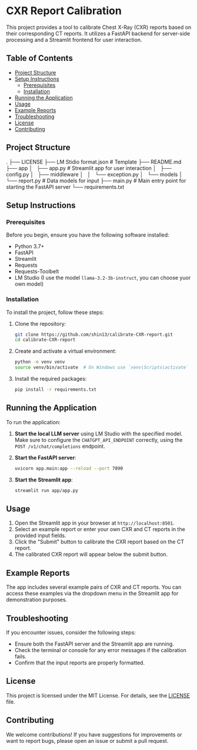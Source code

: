 # CXR Report Calibration

This project provides a tool to calibrate Chest X-Ray (CXR) reports based on their corresponding CT reports. It utilizes a FastAPI backend for server-side processing and a Streamlit frontend for user interaction.

## Table of Contents

- [Project Structure](#project-structure)
- [Setup Instructions](#setup-instructions)
  - [Prerequisites](#prerequisites)
  - [Installation](#installation)
- [Running the Application](#running-the-application)
- [Usage](#usage)
- [Example Reports](#example-reports)
- [Troubleshooting](#troubleshooting)
- [License](#license)
- [Contributing](#contributing)

## Project Structure

.
├── LICENSE
├── LM Stidio format.json   # Template
├── README.md
├── app
│   ├── app.py              # Streamlit app for user interaction
│   ├── config.py
│   ├── middleware
│   │   └── exception.py
│   └── models
│       └── report.py       # Data models for input
├── main.py                 # Main entry point for starting the FastAPI server
└── requirements.txt

## Setup Instructions

### Prerequisites

Before you begin, ensure you have the following software installed:

- Python 3.7+
- FastAPI
- Streamlit
- Requests
- Requests-Toolbelt
- LM Studio (I use the model `llama-3.2-3b-instruct`, you can choose yuor own model)

### Installation

To install the project, follow these steps:

1. Clone the repository:
    ```sh
    git clone https://github.com/shin13/calibrate-CXR-report.git
    cd calibrate-CXR-report
    ```

2. Create and activate a virtual environment:
    ```sh
    python -m venv venv
    source venv/bin/activate  # On Windows use `venv\Scripts\activate`
    ```

3. Install the required packages:
    ```sh
    pip install -r requirements.txt
    ```

## Running the Application

To run the application:

1. **Start the local LLM server** using LM Studio with the specified model. Make sure to configure the `CHATGPT_API_ENDPOINT` correctly, using the `POST /v1/chat/completions` endpoint.

2. **Start the FastAPI server**:
    ```sh
    uvicorn app.main:app --reload --port 7890
    ```

3. **Start the Streamlit app**:
    ```sh
    streamlit run app/app.py
    ```

## Usage

1. Open the Streamlit app in your browser at `http://localhost:8501`.
2. Select an example report or enter your own CXR and CT reports in the provided input fields.
3. Click the "Submit" button to calibrate the CXR report based on the CT report.
4. The calibrated CXR report will appear below the submit button.

## Example Reports

The app includes several example pairs of CXR and CT reports. You can access these examples via the dropdown menu in the Streamlit app for demonstration purposes.

## Troubleshooting

If you encounter issues, consider the following steps:

- Ensure both the FastAPI server and the Streamlit app are running.
- Check the terminal or console for any error messages if the calibration fails.
- Confirm that the input reports are properly formatted.

## License

This project is licensed under the MIT License. For details, see the [LICENSE](LICENSE) file.

## Contributing

We welcome contributions! If you have suggestions for improvements or want to report bugs, please open an issue or submit a pull request.